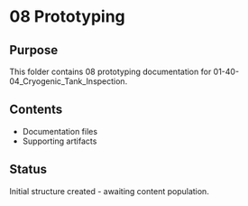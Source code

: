 # 08 Prototyping

## Purpose
This folder contains 08 prototyping documentation for 01-40-04_Cryogenic_Tank_Inspection.

## Contents
- Documentation files
- Supporting artifacts

## Status
Initial structure created - awaiting content population.
